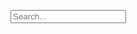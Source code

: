 <input type="text" id="sB" placeholder="Search..."><div id="sR"></div><script src="/s.js"></script>
